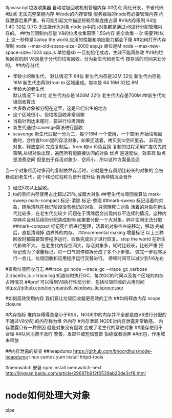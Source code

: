 #javascript垃圾收集器
自动垃圾回收机制管理内存
##优点
简化开发，节省代码
#缺点
无法完整掌握内存
#Node的内存管理
服务器端的node有必要管理内存
内存泄露后果严重，有可能引起文件描述符耗尽和连接占满
#V8内存限制
64位 1.4G 32位 0.7G
无法操作大对象
node.js中的js对象都是通过v8进行分配管理内存的。
##为何限制内存量
V8的垃圾收集原理
1.5G内存 完全收集一次 需要1秒以上
这一秒种是叫stop the world,应用的性能和响应能力都会下降
##如何打开内存限制
node --max-old-space-size=2000 app.js 单位是M
node --max-new-space-size=1024 app.js 单位是kb
一旦初始化成功，生效不能再修改
#V8的垃圾回收机制
V8是基于分代的垃圾回收。分为新生代和老生代
按存活的时间来划分的。
##内存分代
- 年龄小的新生代，
  默认情况下 64位 新生代内存是32M 
           32位 新生代内存是16M 
  新生代由两块from to 区域组成。每块是 64 16M    32位  8M     
- 年龄大的老生代  
 默认情况下 64位 老生代内存是1400M
          32位 老生代内存是700M
##新生代垃圾回收算法
- 大多数对象被分配在这里，这是它们出生的地方
- 这个区域很小，但垃圾回收非常频繁
- 当指针到达末尾时，要进行垃圾回收
- 新生代通过scavenge算法进行回收
- scavenge
 新生代匹配一分为二，每个16M
 一个使用，一个空闲
 开始垃圾回收时，会检查from里的存活对象，如果还活着，拷贝到to空间里去。
 非存放对象，释放空间
 完成复制后，from 和to 角色互换
 复制的过程采用广度优先的策略,从根对象出现，遍历所有能直接访问的对象
 优点 是速度快，效率高
 缺点是浪费空间
 但是由于存活对象少，空间小，所以这种方案最合适
 
 当一个对象经历过多闪的复制依然存活时，它就是生存周期比较长的对象的
 会被移动到老生代，这个移动过程称为晋升或升级
 有两种情况会晋升
 1. 经过5次以上回收。
 2. to的空间内存使用占比超过25%,或超大对象
##老生代垃圾回收算法 
mark-sweep mark-compact
标记-清除    标记-整理
##mark-sweep
标记活着的对象，随后清除在标记阶段没有标记的对象，只清理死亡对象
活着的对象在新生代比较多，在老生代比较少
问题在于清除后会出现内存不连续的情况。这种内存碎片会对后续的分配造成影响 
如果要分配一个大对象，碎片空间无法分配
##mark-compact
标记死亡后进行整理，活着的对象往左端移动，移动 完成后，直接清理掉
边界外的内存。
##incremental making 增量标记
以上三种回收时都需要暂停程序运行，收集完成后才进行恢复。stop the world
在新生代影响不大。
在老生代内存空间大，存活对象多，耗时比较长，比较严重
把标记改为了增量标记。将一口气的停顿拆分成了多个小步骤。
做完一步程序运行一会儿，垃圾回收和应用程序运行交替进行。
停顿时间可以减少到1/6左右

#查看垃圾回收日志
##trace_gc
node --trace_gc --trace_gc_verbose 2.traceGc.js > trace.log
知道何时执行GC，每次GC的时间以及每个区域的内存占用情况
##prof
可以得到V8执行性能分析，包括垃圾回收的占用时间
https://github.com/ngryman/v8-windows-tickprocessor

#如何高效使用内存
我们要让垃圾回收器更高效的工作
##如何释放内存
scope closure

#内存指标
堆内存傅得总是小于RSS，NODE中的内存并不全都是由V8进行分配的
不通过V8分配 的内存称为堆 外内存
#内存泄漏
NODE对内存泄露非常敏感。
内存泄露只有一种原因 就是对象没有回收 变成了老生代的常驻对象
##缓存使用不合理
##队列消费不及时
 警告，发邮件或短信警告
 拒绝或者抛弃
##闭包，作用域未释放

##内存泄露的排查
##heapdump
https://github.com/bnoordhuis/node-heapdump
linux centos
yum install httpd-tools

#memwatch
安装
npm install memwatch-next
http://jingyan.baidu.com/article/29697b912f6539ab20de3cf8.html

# node如何处理大对象
pipe



